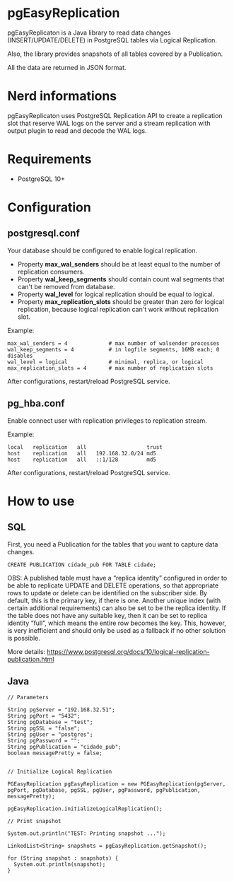 # pgEasyReplication

pgEasyReplicaton is a Java library to read data changes (INSERT/UPDATE/DELETE) in PostgreSQL tables via Logical Replication.

Also, the library provides snapshots of all tables covered by a Publication.

All the data are returned in JSON format.

Nerd informations
=================

pgEasyReplicaton uses PostgreSQL Replication API to create a replication slot that reserve WAL logs on the server and a stream replication with output plugin to read and decode the WAL logs.

Requirements
============

* PostgreSQL 10+

Configuration
=============

postgresql.conf
---------------

Your database should be configured to enable logical replication.

* Property **max_wal_senders** should be at least equal to the number of replication consumers.
* Property **wal_keep_segments** should contain count wal segments that can't be removed from database.
* Property **wal_level** for logical replication should be equal to logical.
* Property **max_replication_slots** should be greater than zero for logical replication, because logical replication can't work without replication slot.

Example:

```
max_wal_senders = 4             # max number of walsender processes
wal_keep_segments = 4           # in logfile segments, 16MB each; 0 disables
wal_level = logical             # minimal, replica, or logical
max_replication_slots = 4       # max number of replication slots
```

After configurations, restart/reload PostgreSQL service.

pg_hba.conf
-----------

Enable connect user with replication privileges to replication stream.

Example:
  
```
local   replication   all                   trust
host    replication   all   192.168.32.0/24 md5
host    replication   all   ::1/128         md5
```

After configurations, restart/reload PostgreSQL service.

How to use
==========

SQL
---

First, you need a Publication for the tables that you want to capture data changes.

```
CREATE PUBLICATION cidade_pub FOR TABLE cidade;
```

OBS: A published table must have a “replica identity” configured in order to be able to replicate UPDATE and DELETE operations, so that appropriate rows to update or delete can be identified on the subscriber side. By default, this is the primary key, if there is one. Another unique index (with certain additional requirements) can also be set to be the replica identity. If the table does not have any suitable key, then it can be set to replica identity “full”, which means the entire row becomes the key. This, however, is very inefficient and should only be used as a fallback if no other solution is possible.

More details:
https://www.postgresql.org/docs/10/logical-replication-publication.html

Java
----


```
// Parameters
			
String pgServer = "192.168.32.51";
String pgPort = "5432";
String pgDatabase = "test";
String pgSSL = "false";
String pgUser = "postgres";
String pgPassword = "";
String pgPublication = "cidade_pub";
boolean messagePretty = false;


// Initialize Logical Replication		

PGEasyReplication pgEasyReplication = new PGEasyReplication(pgServer, pgPort, pgDatabase, pgSSL, pgUser, pgPassword, pgPublication, messagePretty);
			
pgEasyReplication.initializeLogicalReplication();
```			
	
```
// Print snapshot

System.out.println("TEST: Printing snapshot ...");

LinkedList<String> snapshots = pgEasyReplication.getSnapshot();

for (String snapshot : snapshots) {
  System.out.println(snapshot);
}
```


